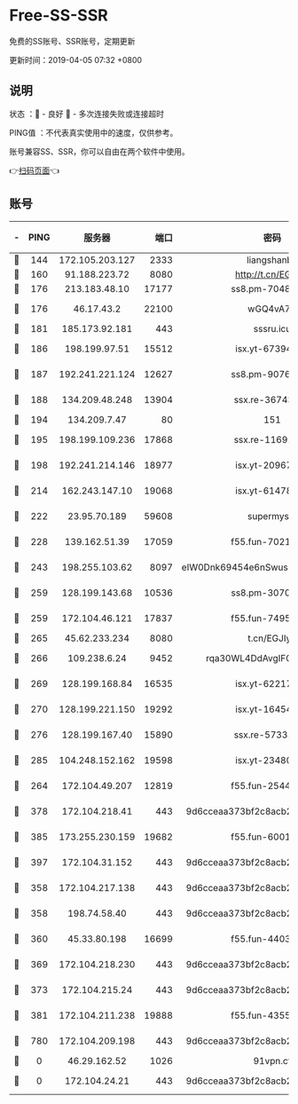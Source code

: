 # Free-SS-SSR

免费的SS账号、SSR账号，定期更新

更新时间：2019-04-05 07:32 +0800

## 说明

状态     ：🙂 - 良好 🙁 - 多次连接失败或连接超时

PING值   ：不代表真实使用中的速度，仅供参考。

账号兼容SS、SSR，你可以自由在两个软件中使用。

👉[扫码页面](https://liesauer.github.io/Free-SS-SSR/)👈

## 账号

|-|PING|服务器|端口|密码|加密方式|区域|
|:----:|:----:|:-----:|-----:|:----:|:----:|:----:|
|🙂|144|172.105.203.127|2333|liangshanbo|chacha20|JP|
|🙂|160|91.188.223.72|8080|http://t.cn/EGJIyrl|rc4-md5|RU|
|🙂|176|213.183.48.10|17177|ss8.pm-70485550|rc4-md5|RU|
|🙂|176|46.17.43.2|22100|wGQ4vA7D|aes-256-gcm|RU|
|🙂|181|185.173.92.181|443|sssru.icu|rc4-md5|RU|
|🙂|186|198.199.97.51|15512|isx.yt-67394255|aes-256-cfb|US|
|🙂|187|192.241.221.124|12627|ss8.pm-90761308|aes-256-cfb|US|
|🙂|188|134.209.48.248|13904|ssx.re-36743043|aes-256-cfb|US|
|🙂|194|134.209.7.47|80|151|chacha20|US|
|🙂|195|198.199.109.236|17868|ssx.re-11691395|aes-256-cfb|US|
|🙂|198|192.241.214.146|18977|isx.yt-20967383|aes-256-cfb|US|
|🙂|214|162.243.147.10|19068|isx.yt-61478887|aes-256-cfb|US|
|🙂|222|23.95.70.189|59608|supermyssr|chacha20-ietf|US|
|🙂|228|139.162.51.39|17059|f55.fun-70212251|aes-256-cfb|SG|
|🙂|243|198.255.103.62|8097|eIW0Dnk69454e6nSwuspv9DmS201tQ0D|aes-256-cfb|US|
|🙂|259|128.199.143.68|10536|ss8.pm-30707550|aes-256-cfb|SG|
|🙂|259|172.104.46.121|17837|f55.fun-74959561|aes-256-cfb|SG|
|🙂|265|45.62.233.234|8080|t.cn/EGJIyrl|rc4-md5|CA|
|🙂|266|109.238.6.24|9452|rqa30WL4DdAvgIFG6Fs3znzTa|aes-256-cfb|FR|
|🙂|269|128.199.168.84|16535|isx.yt-62217895|aes-256-cfb|SG|
|🙂|270|128.199.221.150|19292|isx.yt-16454453|aes-256-cfb|SG|
|🙂|276|128.199.167.40|15890|ssx.re-57331403|aes-256-cfb|SG|
|🙂|285|104.248.152.162|19598|isx.yt-23480328|aes-256-cfb|SG|
|🙂|264|172.104.49.207|12819|f55.fun-25442615|aes-256-cfb|SG|
|🙂|378|172.104.218.41|443|9d6cceaa373bf2c8acb22e60b6a58be6|aes-256-cfb|US|
|🙂|385|173.255.230.159|19682|f55.fun-60016732|aes-256-cfb|US|
|🙂|397|172.104.31.152|443|9d6cceaa373bf2c8acb22e60b6a58be6|aes-256-cfb|US|
|🙁|358|172.104.217.138|443|9d6cceaa373bf2c8acb22e60b6a58be6|aes-256-cfb|US|
|🙁|358|198.74.58.40|443|9d6cceaa373bf2c8acb22e60b6a58be6|aes-256-cfb|US|
|🙁|360|45.33.80.198|16699|f55.fun-44032536|aes-256-cfb|US|
|🙁|369|172.104.218.230|443|9d6cceaa373bf2c8acb22e60b6a58be6|aes-256-cfb|US|
|🙁|373|172.104.215.24|443|9d6cceaa373bf2c8acb22e60b6a58be6|aes-256-cfb|US|
|🙁|381|172.104.211.238|19888|f55.fun-43554596|aes-256-cfb|US|
|🙁|780|172.104.209.198|443|9d6cceaa373bf2c8acb22e60b6a58be6|aes-256-cfb|US|
|🙁|0|46.29.162.52|1026|91vpn.cf|rc4-md5|RU|
|🙁|0|172.104.24.21|443|9d6cceaa373bf2c8acb22e60b6a58be6|aes-256-cfb|US|

